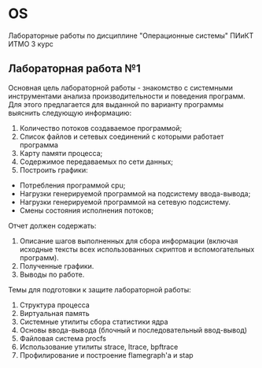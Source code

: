 # OS
Лабораторные работы по дисциплине "Операционные системы" ПИиКТ ИТМО 3 курс

## Лабораторная работа №1 ##

Основная цель лабораторной работы - знакомство с системными инструментами анализа производительности и поведения программ. Для этого предлагается для выданной по варианту программы выяснить следующую информацию:

1. Количество потоков создаваемое программой;
1. Список файлов и сетевых соединений с которыми работает программа
1. Карту памяти процесса;
4. Содержимое передаваемых по сети данных;
5. Построить графики:


* Потребления программой cpu;
* Нагрузки генерируемой программой на подсистему ввода-вывода;
* Нагрузки генерируемой программой на сетевую подсистему.
* Смены состояния исполнения потоков;


Отчет должен содержать:


1. Описание шагов выполненных для сбора информации (включая исходные тексты всех использованных скриптов и вспомогательных программ).
2. Полученные графики.
3. Выводы по работе.


Темы для подготовки к защите лабораторной работы:


1. Структура процесса
2. Виртуальная память
3. Системные утилиты сбора статистики ядра
4. Основы ввода-вывода (блочный и последовательный ввод-вывод)
5. Файловая система procfs
6. Использование утилиты strace, ltrace, bpftrace
7. Профилирование и построение flamegraph'а и stap
